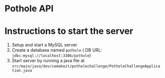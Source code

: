 # Pothole API

# Instructions to start the server

1. Setup and start a MySQL server 
2. Create a database named `pothole` ( DB URL: `jdbc:mysql://localhost:3306/pothole`)
3. Start server by running a java file at `src/main/java/dev/comakeit/potholechallenge/PotholeChallengeApplication.java`
